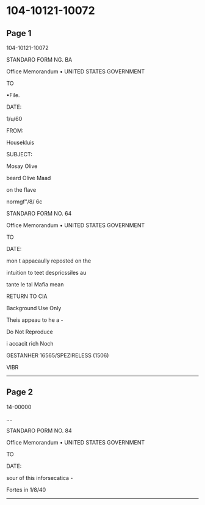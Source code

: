 # 104-10121-10072

## Page 1

104-10121-10072

STANDARO FORM NG. BA

Office Memorandum • UNITED STATES GOVERNMENT

TO

•File.

DATE:

1/u/60

FROM:

Housekluis

SUBJECT:

Mosay Olive

beard Olive Maad

on the flave

normgf"/8/ 6c

STANDARO FORM NO. 64

Office Memorandum • UNITED STATES GOVERNMENT

TO

DATE:

mon t appacaully reposted on the

intuition to teet despricssiles au

tante le tal Mafia mean

RETURN TO CIA

Background Use Only

Theis appeau to he a -

Do Not Reproduce

i accacit rich Noch

GESTANHER 16565/SPEZIRELESS (1506)

VIBR

---

## Page 2

14-00000

....

STANDARO PORM NO. 84

Office Memorandum • UNITED STATES GOVERNMENT

TO

DATE:

sour of this inforsecatica -

Fortes in 1/8/40

---

